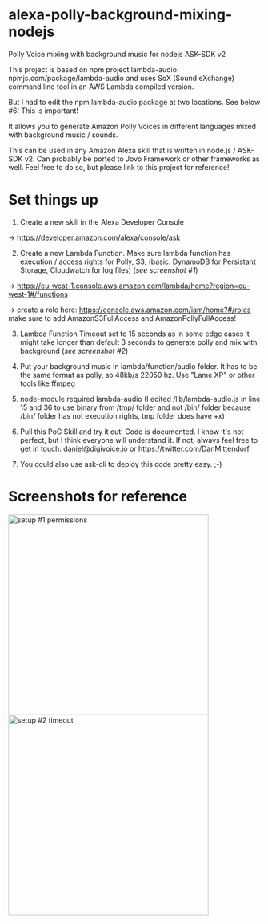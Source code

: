 # alexa-polly-background-mixing-nodejs
Polly Voice mixing with background music for nodejs ASK-SDK v2

This project is based on npm project lambda-audio: npmjs.com/package/lambda-audio and uses SoX (Sound eXchange) command line tool in an AWS Lambda compiled version.

But I had to edit the npm lambda-audio package at two locations. See below #6! This is important!

It allows you to generate Amazon Polly Voices in different languages mixed with background music / sounds. 

This can be used in any Amazon Alexa skill that is written in node.js / ASK-SDK v2. Can probably be ported to Jovo Framework or other frameworks as well. Feel free to do so, but please link to this project for reference!

# Set things up
1. Create a new skill in the Alexa Developer Console

-> https://developer.amazon.com/alexa/console/ask

2. Create a new Lambda Function. Make sure lambda function has execution / access rights for Polly, S3, (basic: DynamoDB for Persistant Storage, Cloudwatch for log files) (*see screenshot #1*)

-> https://eu-west-1.console.aws.amazon.com/lambda/home?region=eu-west-1#/functions

-> create a role here: https://console.aws.amazon.com/iam/home?#/roles make sure to add AmazonS3FullAccess and AmazonPollyFullAccess!

3. Lambda Function Timeout set to 15 seconds as in some edge cases it might take longer than default 3 seconds to generate polly and mix with background (*see screenshot #2*)

4. Put your background music in lambda/function/audio folder. It has to be the same format as polly, so 48kb/s 22050 hz. Use "Lame XP" or other tools like ffmpeg

5. node-module required lambda-audio (I edited /lib/lambda-audio.js in line 15 and 36 to use binary from /tmp/ folder and not /bin/ folder because /bin/ folder has not execution rights, tmp folder does have +x)

6. Pull this PoC Skill and try it out! Code is documented. I know it's not perfect, but I think everyone will understand it. If not, always feel free to get in touch: daniel@digivoice.io or https://twitter.com/DanMittendorf

7. You could also use ask-cli to deploy this code pretty easy. ;-)

# Screenshots for reference
<img width="400" alt="setup #1 permissions" src="https://digivoice.io/wp-content/uploads/2019/04/setup-things.jpg"/>
<img width="400" alt="setup #2 timeout" src="https://digivoice.io/wp-content/uploads/2019/04/setup-things_2.jpg"/>

